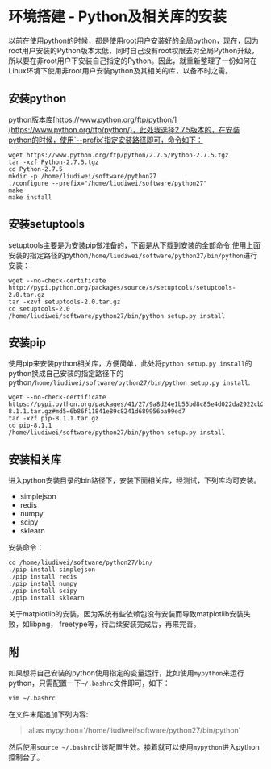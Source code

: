 # 环境搭建 - Python及相关库的安装

以前在使用python的时候，都是使用root用户安装好的全局python，现在，因为root用户安装的Python版本太低，同时自己没有root权限去对全局Python升级，所以要在非root用户下安装自己指定的Python。因此，就重新整理了一份如何在Linux环境下使用非root用户安装python及其相关的库，以备不时之需。

## 安装python

python版本库[https://www.python.org/ftp/python/](https://www.python.org/ftp/python/)，此处我选择2.7.5版本的，在安装python的时候，使用`--prefix`指定安装路径即可，命令如下：


```
wget https://www.python.org/ftp/python/2.7.5/Python-2.7.5.tgz
tar -xzf Python-2.7.5.tgz
cd Python-2.7.5
mkdir -p /home/liudiwei/software/python27 
./configure --prefix="/home/liudiwei/software/python27"
make
make install
```


## 安装setuptools

setuptools主要是为安装pip做准备的，下面是从下载到安装的全部命令,使用上面安装的指定路径的python`/home/liudiwei/software/python27/bin/python`进行安装：

```
wget --no-check-certificate http://pypi.python.org/packages/source/s/setuptools/setuptools-2.0.tar.gz
tar -xzvf setuptools-2.0.tar.gz
cd setuptools-2.0
/home/liudiwei/software/python27/bin/python setup.py install
```

## 安装pip

使用pip来安装python相关库，方便简单，此处将`python setup.py install`的python换成自己安装的指定路径下的python`/home/liudiwei/software/python27/bin/python setup.py install`.

```
wget --no-check-certificate https://pypi.python.org/packages/41/27/9a8d24e1b55bd8c85e4d022da2922cb206f183e2d18fee4e320c9547e751/pip-8.1.1.tar.gz#md5=6b86f11841e89c8241d689956ba99ed7
tar -xzf pip-8.1.1.tar.gz
cd pip-8.1.1
/home/liudiwei/software/python27/bin/python setup.py install
```

## 安装相关库

进入python安装目录的bin路径下，安装下面相关库，经测试，下列库均可安装。


- simplejson
- redis
- numpy
- scipy
- sklearn

安装命令：

```
cd /home/liudiwei/software/python27/bin/
./pip install simplejson
./pip install redis
./pip install numpy
./pip install scipy
./pip install sklearn
```

关于matplotlib的安装，因为系统有些依赖包没有安装而导致matplotlib安装失败，如libpng， freetype等，待后续安装完成后，再来完善。


## 附

如果想将自己安装的python使用指定的变量运行，比如使用`mypython`来运行python，只需配置一下`~/.bashrc`文件即可，如下：

```
vim ~/.bashrc
```

在文件末尾追加下列内容:

> alias mypython='/home/liudiwei/software/python27/bin/python'

然后使用`source ~/.bashrc`让该配置生效。接着就可以使用`mypython`进入python控制台了。